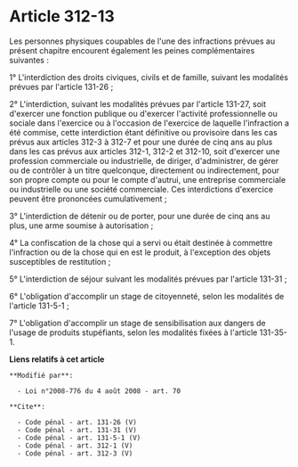 # Article 312-13

Les personnes physiques coupables de l'une des infractions prévues au présent chapitre encourent également les peines
complémentaires suivantes : 

1° L'interdiction des droits civiques, civils et de famille, suivant les modalités prévues par l'article 131-26 ; 

2° L'interdiction, suivant les modalités prévues par l'article 131-27, soit d'exercer une fonction publique ou d'exercer
l'activité professionnelle ou sociale dans l'exercice ou à l'occasion de l'exercice de laquelle l'infraction a été commise,
cette interdiction étant définitive ou provisoire dans les cas prévus aux articles 312-3 à 312-7 et pour une durée de cinq
ans au plus dans les cas prévus aux articles 312-1, 312-2 et 312-10, soit d'exercer une profession commerciale ou
industrielle, de diriger, d'administrer, de gérer ou de contrôler à un titre quelconque, directement ou indirectement, pour
son propre compte ou pour le compte d'autrui, une entreprise commerciale ou industrielle ou une société commerciale. Ces
interdictions d'exercice peuvent être prononcées cumulativement ; 

3° L'interdiction de détenir ou de porter, pour une durée de cinq ans au plus, une arme soumise à autorisation ; 

4° La confiscation de la chose qui a servi ou était destinée à commettre l'infraction ou de la chose qui en est le produit, à
l'exception des objets susceptibles de restitution ; 

5° L'interdiction de séjour suivant les modalités prévues par l'article 131-31 ; 

6° L'obligation d'accomplir un stage de citoyenneté, selon les modalités de l'article 131-5-1 ; 

7° L'obligation d'accomplir un stage de sensibilisation aux dangers de l'usage de produits stupéfiants, selon les modalités
fixées à l'article 131-35-1.

**Liens relatifs à cet article**

	**Modifié par**:

	  - Loi n°2008-776 du 4 août 2008 - art. 70

	**Cite**:

	  - Code pénal - art. 131-26 (V)
	  - Code pénal - art. 131-31 (V)
	  - Code pénal - art. 131-5-1 (V)
	  - Code pénal - art. 312-1 (V)
	  - Code pénal - art. 312-3 (V)
